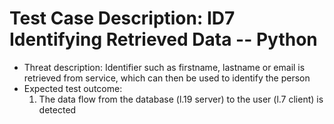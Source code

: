 # Test Case Description: ID7 Identifying Retrieved Data -- Python
- Threat description: Identifier such as firstname, lastname or email is retrieved from service, which can then be used to identify the person
- Expected test outcome:
  1. The data flow from the database (l.19 server) to the user (l.7 client) is detected